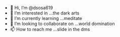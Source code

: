 - 👋 Hi, I’m @dsosa619
- 👀 I’m interested in ...the dark arts 
- 🌱 I’m currently learning ...meditate 
- 💞️ I’m looking to collaborate on ...world domination 
- 📫 How to reach me ...slide in the dms 


<!---
dsosa619/dsosa619 is a ✨ special ✨ repository because its `README.md` (this file) appears on your GitHub profile.
You can click the Preview link to take a look at your changes.
--->
